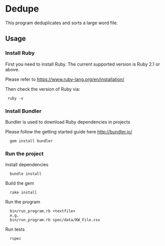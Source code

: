 # Dedupe

This program deduplicates and sorts a large word file.


## Usage

### Install Ruby
First you need to install Ruby. The current supported version is Ruby 2.1 or above.

Please refer to https://www.ruby-lang.org/en/installation/

Then check the version of Ruby via:

     ruby -v


### Install Bundler

Bundler is used to download Ruby dependencies in projects

Please follow the getting started guide here http://bundler.io/

      gem install bundler

### Run the project

Install dependencies

      bundle install

Build the gem
      
      rake install

Run the program
      
      bin/run_program.rb <textfile>
      e.g. 
      bin/run_program.rb spec/data/KW_File.csv

Run tests

      rspec